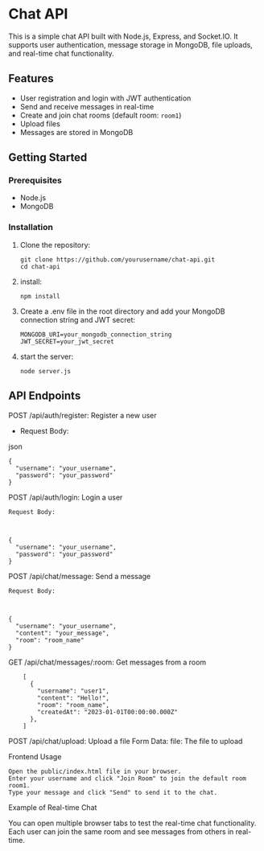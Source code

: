 # Chat API

This is a simple chat API built with Node.js, Express, and Socket.IO. It supports user authentication, message storage in MongoDB, file uploads, and real-time chat functionality.

## Features

- User registration and login with JWT authentication
- Send and receive messages in real-time
- Create and join chat rooms (default room: `room1`)
- Upload files
- Messages are stored in MongoDB

## Getting Started

### Prerequisites

- Node.js
- MongoDB

### Installation

1. Clone the repository:

   ```bash:
   git clone https://github.com/yourusername/chat-api.git
   cd chat-api
2. install:
    ```bash:
    npm install
3. Create a .env file in the root directory and add your MongoDB connection string and JWT secret:
    ```bash:
    MONGODB_URI=your_mongodb_connection_string
    JWT_SECRET=your_jwt_secret
4. start the server:
    ```bash:
    node server.js

## API Endpoints
POST /api/auth/register: Register a new user
- Request Body:

json

    {
      "username": "your_username",
      "password": "your_password"
    }

POST /api/auth/login: Login a user

    Request Body:



    {
      "username": "your_username",
      "password": "your_password"
    }

POST /api/chat/message: Send a message

    Request Body:



    {
      "username": "your_username",
      "content": "your_message",
      "room": "room_name"
    }

GET /api/chat/messages/:room: Get messages from a room




        [
          {
            "username": "user1",
            "content": "Hello!",
            "room": "room_name",
            "createdAt": "2023-01-01T00:00:00.000Z"
          },
        ]

POST /api/chat/upload: Upload a file Form Data:
            file: The file to upload

Frontend Usage

    Open the public/index.html file in your browser.
    Enter your username and click "Join Room" to join the default room room1.
    Type your message and click "Send" to send it to the chat.

Example of Real-time Chat

You can open multiple browser tabs to test the real-time chat functionality. Each user can join the same room and see messages from others in real-time.
